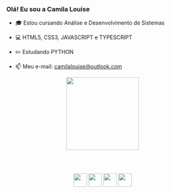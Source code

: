 ### Olá! Eu sou a Camila Louise

- 🎓 Estou cursando Análise e Desenvolvimento de Sistemas
- 💻  HTML5, CSS3, JAVASCRIPT e TYPESCRIPT

- ✏️ Estudando PYTHON
- 📫 Meu e-mail: camilalouise@outlook.com


<div align="center">
  <a href="https://github.com/camilalouiseg">
  <img height="190em" src="https://github-readme-stats.vercel.app/api/top-langs/?username=camilalouiseg&layout=compact&langs_count=7&theme=dark"/>
</div>

##
<div style="display: inline_block" align="center"><br>

  <a href="https://developer.mozilla.org/docs/Web/HTML"><img height= "35" src= "https://img.shields.io/badge/HTML5-E34F26?style=for-the-badge&logo=html5&logoColor=white"></a>
  <a href="https://developer.mozilla.org/docs/Web/CSS"><img height= "35" src= "https://img.shields.io/badge/CSS3-1572B6?style=for-the-badge&logo=css3&logoColor=white"></a>
  <a href="https://www.javascript.com/"><img height= "35" src= "https://img.shields.io/badge/JavaScript-goldenrod?style=for-the-badge&logo=javascript&logoColor=black"></a>
  <a href="https://www.python.org/"><img height="35" src="https://img.shields.io/badge/Python-3776AB?style=for-the-badge&logo=python&logoColor=white"></a>

  
</div>
